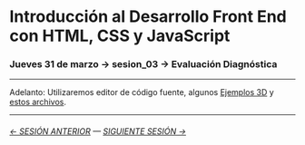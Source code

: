 # Introducción al Desarrollo Front End con HTML, CSS y JavaScript

### Jueves 31 de marzo → sesion_03 → Evaluación Diagnóstica

- - - - - - - - 

Adelanto: Utilizaremos editor de código fuente, algunos [Ejemplos 3D](https://p5js.org/es/examples/) y [estos archivos](https://profesorfaco.github.io/front-end/sesion_03).

- - - - - - - 

###### [← SESIÓN ANTERIOR](https://github.com/profesorfaco/front-end/tree/main/sesion_02) — [SIGUIENTE SESIÓN →](https://github.com/profesorfaco/front-end/tree/main/sesion_04)
